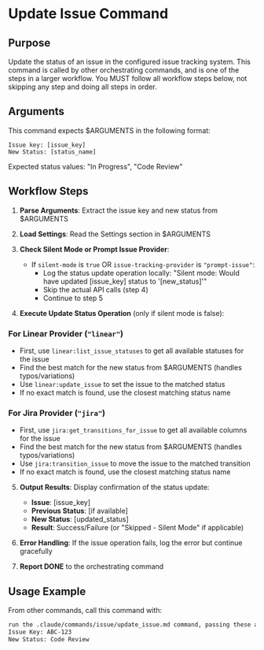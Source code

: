 # Update Issue Command

## Purpose

Update the status of an issue in the configured issue tracking system.
This command is called by other orchestrating commands, and is one of the steps in a larger workflow.
You MUST follow all workflow steps below, not skipping any step and doing all steps in order.

## Arguments

This command expects $ARGUMENTS in the following format:

```
Issue key: [issue_key]
New Status: [status_name]
```

Expected status values: "In Progress", "Code Review"

## Workflow Steps

1. **Parse Arguments**: Extract the issue key and new status from $ARGUMENTS

2. **Load Settings**: Read the Settings section in $ARGUMENTS

3. **Check Silent Mode or Prompt Issue Provider**:
   - If `silent-mode` is `true` OR `issue-tracking-provider` is `"prompt-issue"`:
     - Log the status update operation locally: "Silent mode: Would have updated [issue_key] status to '[new_status]'"
     - Skip the actual API calls (step 4)
     - Continue to step 5

4. **Execute Update Status Operation** (only if silent mode is false):

### For Linear Provider (`"linear"`)
- First, use `linear:list_issue_statuses` to get all available statuses for the issue
- Find the best match for the new status from $ARGUMENTS (handles typos/variations)
- Use `linear:update_issue` to set the issue to the matched status
- If no exact match is found, use the closest matching status name

### For Jira Provider (`"jira"`)
- First, use `jira:get_transitions_for_issue` to get all available columns for the issue
- Find the best match for the new status from $ARGUMENTS (handles typos/variations)
- Use `jira:transition_issue` to move the issue to the matched transition
- If no exact match is found, use the closest matching status name

5. **Output Results**: Display confirmation of the status update:
   - **Issue**: [issue_key]
   - **Previous Status**: [if available]
   - **New Status**: [updated_status]
   - **Result**: Success/Failure (or "Skipped - Silent Mode" if applicable)

6. **Error Handling**: If the issue operation fails, log the error but continue gracefully

7. **Report DONE** to the orchestrating command

## Usage Example

From other commands, call this command with:

```markdown
run the .claude/commands/issue/update_issue.md command, passing these arguments:
Issue Key: ABC-123
New Status: Code Review
```